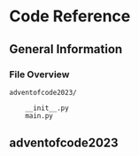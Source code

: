 # Code Reference

## General Information

### File Overview

    adventofcode2023/

        __init__.py
        main.py

## adventofcode2023

